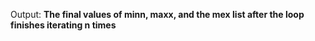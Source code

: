 Output: **The final values of minn, maxx, and the mex list after the loop finishes iterating n times**